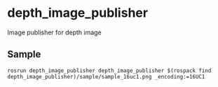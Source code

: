 # depth_image_publisher

Image publisher for depth image

## Sample 

```
rosrun depth_image_publisher depth_image_publisher $(rospack find depth_image_publisher)/sample/sample_16uc1.png _encoding:=16UC1
```
